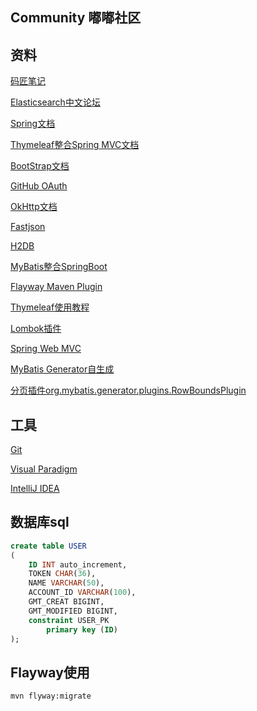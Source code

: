 ## Community 嘟嘟社区

## 资料
[码匠笔记](https://www.bilibili.com/video/BV1Zb41137X2)

[Elasticsearch中文论坛](https://elasticsearch.cn)

[Spring文档](https://spring.io/guides)

[Thymeleaf整合Spring MVC文档](https://spring.io/guides/gs/serving-web-content)

[BootStrap文档](https://v3.bootcss.com/getting-started)
 
[GitHub OAuth](https://developer.github.com/apps/building-oauth-apps/creating-an-oauth-app/)

[OkHttp文档](https://square.github.io/okhttp)

[Fastjson](https://github.com/alibaba/fastjson)

[H2DB](http://www.h2database.com/html/quickstart.html)

[MyBatis整合SpringBoot](http://mybatis.org/spring-boot-starter/mybatis-spring-boot-autoconfigure/)

[Flayway Maven Plugin](https://flywaydb.org/getstarted/firststeps/maven)

[Thymeleaf使用教程](https://www.thymeleaf.org/doc/tutorials/3.0/usingthymeleaf.html)

[Lombok插件](https://projectlombok.org/features/all)

[Spring Web MVC](https://docs.spring.io/spring/docs/5.2.5.RELEASE/spring-framework-reference/web.html)

[MyBatis Generator自生成](http://mybatis.org/generator/)

[分页插件org.mybatis.generator.plugins.RowBoundsPlugin](http://mybatis.org/generator/reference/plugins.html)

## 工具
[Git](https://git-scm.com/downloads)

[Visual Paradigm](https://www.visual-paradigm.com/cn/download/community.jsp)

[IntelliJ IDEA](https://www.jetbrains.com/idea/download)

## 数据库sql
```sql
create table USER
(
	ID INT auto_increment,
	TOKEN CHAR(36),
	NAME VARCHAR(50),
	ACCOUNT_ID VARCHAR(100),
	GMT_CREAT BIGINT,
	GMT_MODIFIED BIGINT,
	constraint USER_PK
		primary key (ID)
);
```
## Flayway使用
```bash
mvn flyway:migrate
```


